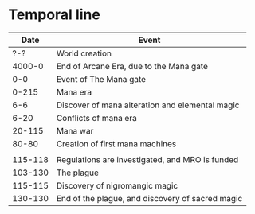 # Temporal line

|Date|Event|
|----|-----|
|?-?|World creation|
|4000-0|End of Arcane Era, due to the Mana gate|
|0-0|Event of The Mana gate|
|0-215|Mana era|
|6-6|Discover of mana alteration and elemental magic|
|6-20|Conflicts of mana era|
|20-115|Mana war|
|80-80|Creation of first mana machines|
|||
|115-118|Regulations are investigated, and MRO is funded|
|103-130|The plague|
|115-115|Discovery of nigromangic magic|
|130-130|End of the plague, and discovery of sacred magic|
